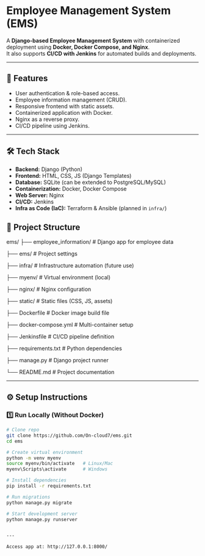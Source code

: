 # Employee Management System (EMS)

A **Django-based Employee Management System** with containerized deployment using **Docker, Docker Compose, and Nginx**.  
It also supports **CI/CD with Jenkins** for automated builds and deployments.  

---

## 🚀 Features
- User authentication & role-based access.  
- Employee information management (CRUD).  
- Responsive frontend with static assets.  
- Containerized application with Docker.  
- Nginx as a reverse proxy.  
- CI/CD pipeline using Jenkins.  

---

## 🛠️ Tech Stack
- **Backend:** Django (Python)  
- **Frontend:** HTML, CSS, JS (Django Templates)  
- **Database:** SQLite (can be extended to PostgreSQL/MySQL)  
- **Containerization:** Docker, Docker Compose  
- **Web Server:** Nginx  
- **CI/CD:** Jenkins  
- **Infra as Code (IaC):** Terraform & Ansible (planned in `infra/`)

## 📂 Project Structure

ems/
├── employee_information/ # Django app for employee data

├── ems/ # Project settings

├── infra/ # Infrastructure automation (future use)

├── myenv/ # Virtual environment (local)

├── nginx/ # Nginx configuration

├── static/ # Static files (CSS, JS, assets)

├── Dockerfile # Docker image build file

├── docker-compose.yml # Multi-container setup

├── Jenkinsfile # CI/CD pipeline definition

├── requirements.txt # Python dependencies

├── manage.py # Django project runner

└── README.md # Project documentation


---

## ⚙️ Setup Instructions  

### 1️⃣ Run Locally (Without Docker)  
```bash
# Clone repo
git clone https://github.com/On-cloud7/ems.git
cd ems

# Create virtual environment
python -m venv myenv
source myenv/bin/activate   # Linux/Mac
myenv\Scripts\activate      # Windows

# Install dependencies
pip install -r requirements.txt

# Run migrations
python manage.py migrate

# Start development server
python manage.py runserver


---

Access app at: http://127.0.0.1:8000/


